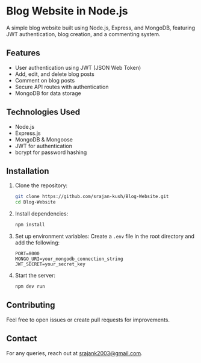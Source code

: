 # Blog Website in Node.js

A simple blog website built using Node.js, Express, and MongoDB, featuring JWT authentication, blog creation, and a commenting system.

## Features
- User authentication using JWT (JSON Web Token)
- Add, edit, and delete blog posts
- Comment on blog posts
- Secure API routes with authentication
- MongoDB for data storage

## Technologies Used
- Node.js
- Express.js
- MongoDB & Mongoose
- JWT for authentication
- bcrypt for password hashing

## Installation

1. Clone the repository:
   ```sh
   git clone https://github.com/srajan-kush/Blog-Website.git
   cd Blog-Website
   ```

2. Install dependencies:
   ```sh
   npm install
   ```

3. Set up environment variables:
   Create a `.env` file in the root directory and add the following:
   ```env
   PORT=8000
   MONGO_URI=your_mongodb_connection_string
   JWT_SECRET=your_secret_key
   ```

4. Start the server:
   ```sh
   npm dev run
   ```

## Contributing
Feel free to open issues or create pull requests for improvements.

## Contact
For any queries, reach out at [srajank2003@gmail.com](mailto:srajank2003@gmail.com).

